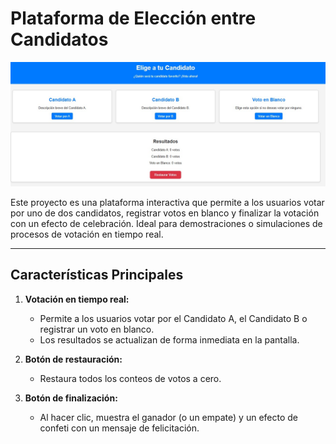 # Plataforma de Elección entre Candidatos

![Pantallazo del proyecto](pantallazo.jpg)

Este proyecto es una plataforma interactiva que permite a los usuarios votar por uno de dos candidatos, registrar votos en blanco y finalizar la votación con un efecto de celebración. Ideal para demostraciones o simulaciones de procesos de votación en tiempo real.

---

## **Características Principales**
1. **Votación en tiempo real:**
   - Permite a los usuarios votar por el Candidato A, el Candidato B o registrar un voto en blanco.
   - Los resultados se actualizan de forma inmediata en la pantalla.

2. **Botón de restauración:**
   - Restaura todos los conteos de votos a cero.

3. **Botón de finalización:**
   - Al hacer clic, muestra el ganador (o un empate) y un efecto de confeti con un mensaje de felicitación.
